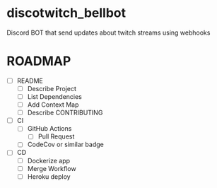 # discotwitch_bellbot
Discord BOT that send updates about twitch streams using webhooks

# ROADMAP

- [ ] README
  - [ ] Describe Project
  - [ ] List Dependencies
  - [ ] Add Context Map
  - [ ] Describe CONTRIBUTING
- [ ] CI
  - [ ] GitHub Actions
    - [ ] Pull Request
  - [ ] CodeCov or similar badge
- [ ] CD
  - [ ] Dockerize app
  - [ ] Merge Workflow
  - [ ] Heroku deploy